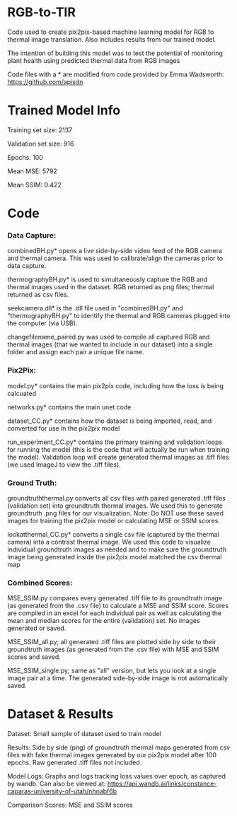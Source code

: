 # RGB-to-TIR
Code used to create pix2pix-based machine learning model for RGB to thermal image translation.
Also includes results from our trained model.

The intention of building this model was to test the potential of monitoring plant health using predicted thermal data from RGB images

Code files with a * are modified from code provided by Emma Wadsworth: https://github.com/apisdn 

# Trained Model Info

  Training set size: 2137 

  Validation set size: 916 
  
  Epochs: 100

  Mean MSE: 5792

  Mean SSIM: 0.422

# Code

### Data Capture:

  combinedBH.py* opens a live side-by-side video feed of the RGB camera and thermal camera. This was used to calibrate/align the cameras prior to data capture.

  thermographyBH.py* is used to simultaneously capture the RGB and thermal images used in the dataset. RGB returned as png files; thermal returned as csv files.

  seekcamera.dll* is the .dll file used in "combinedBH.py" and "thermographyBH.py" to identify the thermal and RGB cameras plugged into the computer (via USB). 

  changefilename_paired.py was used to compile all captured RGB and thermal images (that we wanted to include in our dataset) into a single folder and assign each pair a unique file name.

### Pix2Pix:

  model.py* contains the main pix2pix code, including how the loss is being calcuated
  
  networks.py* contains the main unet code 
  
  dataset_CC.py* contains how the dataset is being imported, read, and converted for use in the pix2pix model
  
  run_experiment_CC.py* contains the primary training and validation loops for running the model (this is the code that will actually be run when training the model). Validation loop will create generated thermal images as .tiff files (we used ImageJ to view the .tiff files).   

### Ground Truth:

groundtruththermal.py converts all csv files with paired generated .tiff files (validation set) into groundtruth thermal images. We used this to generate groundtruth .png files for our visualization. Note: Do NOT use these saved images for training the pix2pix model or calculating MSE or SSIM scores. 
  
lookatthermal_CC.py* converts a single csv file (captured by the thermal camera) into a contrast thermal image. We used this code to visualize individual groundtruth images as needed and to make sure the groundtruth image being generated inside the pix2pix model matched the csv thermal map 

### Combined Scores: 

MSE_SSIM.py compares every generated .tiff file to its groundtruth image (as generated from the .csv file) to calculate a MSE and SSIM score. Scores are compiled in an excel for each individual pair as well as calculating the mean and median scores for the entire (validation) set. No images generated or saved. 

MSE_SSIM_all.py; all generated .tiff files are plotted side by side to their groundtruth images (as generated from the .csv file) with MSE and SSIM scores and saved.

MSE_SSIM_single.py; same as "all" version, but lets you look at a single image pair at a time. The generated side-by-side image is not automatically saved. 

# Dataset & Results

Dataset: Small sample of dataset used to train model 
  
Results: Side by side (png) of groundtruth thermal maps generated from csv files with fake thermal images generated by our pix2pix model after 100 epochs. Raw generated .tiff files not included. 
  
Model Logs: Graphs and logs tracking loss values over epoch, as captured by wandb. Can also be viewed at: https://api.wandb.ai/links/constance-caparas-university-of-utah/nhnabf6b

Comparison Scores: MSE and SSIM scores
